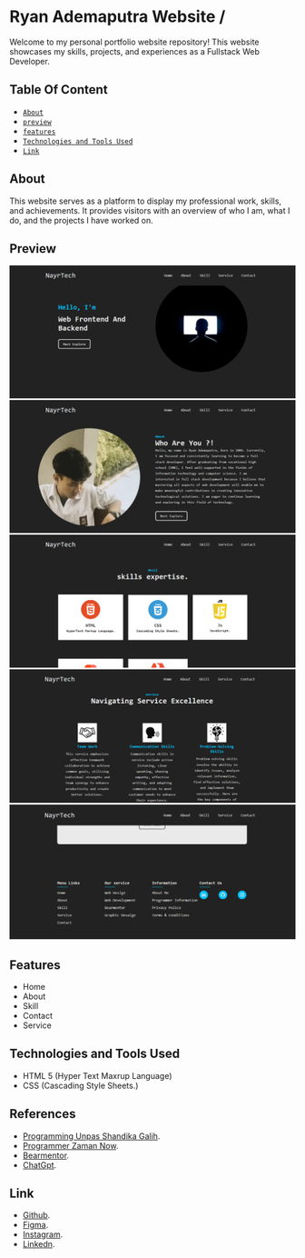 Ryan Ademaputra Website /
===============

Welcome to my personal portfolio website repository! This website showcases my skills, projects, and experiences as a Fullstack Web Developer.

## Table Of Content

- [`About`](#About)
- [`preview`](#Preview)
- [`features`](#Features)
- [`Technologies and Tools Used`](#TechnologiesAndToolsUsed)
- [`Link`](#Link)

## About

This website serves as a platform to display my professional work, skills, and achievements. It provides visitors with an overview of who I am, what I do, and the projects I have worked on. 

## Preview
![home!](/assets/preview/home.png)
![about!](/assets/preview/about.png)
![skill!](/assets/preview/skill.png)
![service!](/assets/preview/service.png)
![contact!](/assets/preview/contact.png)


## Features

- Home
- About
- Skill
- Contact
- Service

## Technologies and Tools Used

- HTML 5 (Hyper Text Maxrup Language)
- CSS (Cascading Style Sheets.)

## References

- [Programming Unpas Shandika Galih](https://www.youtube.com/@sandhikagalihWPU).
- [Programmer Zaman Now](https://www.youtube.com/@ProgrammerZamanNow).
- [Bearmentor](https://github.com/bearmentor-community).
- [ChatGpt](https://chatgpt.com/?oai-dm=1).

## Link

- [Github](https://github.com/Ryan-Ademaputra).
- [Figma](https://www.figma.com/files/team/1288665180488305430/recents-and-sharing/recently-viewed?fuid=1288665178503560173).
- [Instagram](https://www.instagram.com/ry4nn.x/).
- [Linkedn](https://www.linkedin.com/in/ryan-ademaputra-957b43309/).